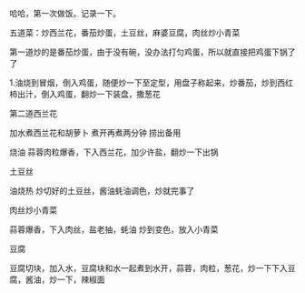 哈哈，第一次做饭。记录一下。

五道菜：炒西兰花，番茄炒蛋，土豆丝，麻婆豆腐，肉丝炒小青菜

第一道炒的是番茄炒蛋，由于没有碗，没办法打匀鸡蛋，所以就直接把鸡蛋下锅了了

1.油烧到冒烟，倒入鸡蛋，随便炒一下至定型，用盘子称起来，炒番茄，炒到西红柿出汁，倒入鸡蛋，翻炒一下装盘，撒葱花



第二道西兰花

加水煮西兰花和胡萝卜 煮开再煮两分钟 捞出备用

烧油 蒜蓉肉粒爆香，下入西兰花，加少许盐，翻炒一下出锅



土豆丝

油烧热 炒切好的土豆丝，酱油蚝油调色，炒就完事了

肉丝炒小青菜

蒜蓉爆香，下入肉丝，盐老抽，蚝油 炒到变色，放入小青菜



豆腐

豆腐切块，加入水，豆腐块和水一起煮到水开，蒜蓉，肉粒，葱花，炒一下下入豆腐，酱油，炒一下，辣椒面

 